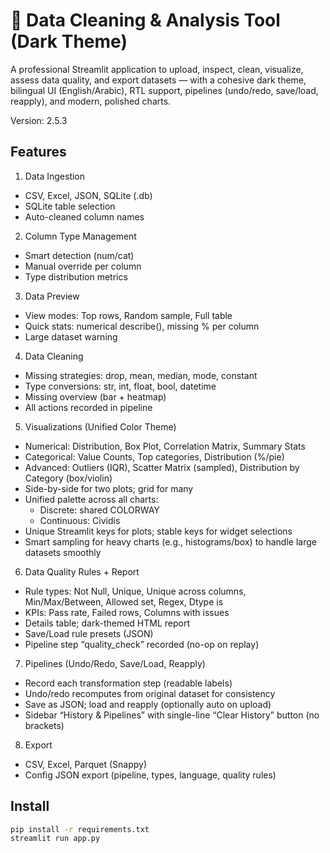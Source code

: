 # 🧼 Data Cleaning & Analysis Tool (Dark Theme)

A professional Streamlit application to upload, inspect, clean, visualize, assess data quality, and export datasets — with a cohesive dark theme, bilingual UI (English/Arabic), RTL support, pipelines (undo/redo, save/load, reapply), and modern, polished charts.

Version: 2.5.3

## Features

1) Data Ingestion
- CSV, Excel, JSON, SQLite (.db)
- SQLite table selection
- Auto-cleaned column names

2) Column Type Management
- Smart detection (num/cat)
- Manual override per column
- Type distribution metrics

3) Data Preview
- View modes: Top rows, Random sample, Full table
- Quick stats: numerical describe(), missing % per column
- Large dataset warning

4) Data Cleaning
- Missing strategies: drop, mean, median, mode, constant
- Type conversions: str, int, float, bool, datetime
- Missing overview (bar + heatmap)
- All actions recorded in pipeline

5) Visualizations (Unified Color Theme)
- Numerical: Distribution, Box Plot, Correlation Matrix, Summary Stats
- Categorical: Value Counts, Top categories, Distribution (%/pie)
- Advanced: Outliers (IQR), Scatter Matrix (sampled), Distribution by Category (box/violin)
- Side-by-side for two plots; grid for many
- Unified palette across all charts:
  - Discrete: shared COLORWAY
  - Continuous: Cividis
- Unique Streamlit keys for plots; stable keys for widget selections
- Smart sampling for heavy charts (e.g., histograms/box) to handle large datasets smoothly

6) Data Quality Rules + Report
- Rule types: Not Null, Unique, Unique across columns, Min/Max/Between, Allowed set, Regex, Dtype is
- KPIs: Pass rate, Failed rows, Columns with issues
- Details table; dark-themed HTML report
- Save/Load rule presets (JSON)
- Pipeline step “quality_check” recorded (no-op on replay)

7) Pipelines (Undo/Redo, Save/Load, Reapply)
- Record each transformation step (readable labels)
- Undo/redo recomputes from original dataset for consistency
- Save as JSON; load and reapply (optionally auto on upload)
- Sidebar “History & Pipelines” with single-line “Clear History” button (no brackets)

8) Export
- CSV, Excel, Parquet (Snappy)
- Config JSON export (pipeline, types, language, quality rules)

## Install

```bash
pip install -r requirements.txt
streamlit run app.py